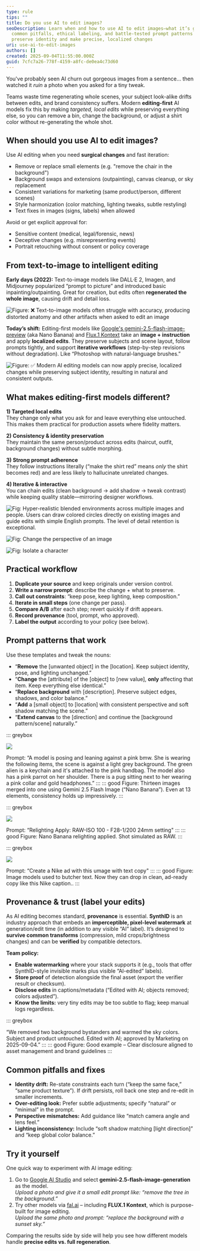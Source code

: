 ```yaml
---
type: rule
tips: ""
title: Do you use AI to edit images?
seoDescription: Learn when and how to use AI to edit images—what it’s good for,
  common pitfalls, ethical labeling, and battle-tested prompt patterns that
  preserve identity and make precise, localized changes
uri: use-ai-to-edit-images
authors: []
created: 2025-09-04T11:55:00.000Z
guid: 7cfc7a26-778f-4159-a8fc-de0ea4c73d60
---
```

You've probably seen AI churn out gorgeous images from a sentence... then watched it *ruin* a photo when you asked for a tiny tweak.

Teams waste time regenerating whole scenes, your subject look-alike drifts between edits, and brand consistency suffers. Modern **editing-first** AI models fix this by making *targeted, local edits* while preserving everything else, so you can remove a bin, change the background, or adjust a shirt color without re-generating the whole shot.

<!--endintro-->

## When should you use AI to edit images?

Use AI editing when you need **surgical changes** and fast iteration:

* Remove or replace small elements (e.g. "remove the chair in the background")
* Background swaps and extensions (outpainting), canvas cleanup, or sky replacement
* Consistent variations for marketing (same product/person, different scenes)
* Style harmonization (color matching, lighting tweaks, subtle restyling)
* Text fixes in images (signs, labels) when allowed

Avoid or get explicit approval for:

* Sensitive content (medical, legal/forensic, news)  
* Deceptive changes (e.g. misrepresenting events)  
* Portrait retouching without consent or policy coverage

## From text-to-image to intelligent editing

**Early days (2022):** Text-to-image models like DALL·E 2, Imagen, and Midjourney popularized “prompt to picture” and introduced basic inpainting/outpainting. Great for creation, but edits often **regenerated the whole image**, causing drift and detail loss.


![Figure: ❌ Text-to-image models often struggle with accuracy, producing distorted anatomy and other artifacts when asked to edit an image](xen-create-image-blog-fail-1.webp)

**Today’s shift:** Editing-first models like [Google's gemini-2.5-flash-image-preview](https://aistudio.google.com/prompts/new_chat?model=gemini-2.5-flash-image-preview) (aka Nano Banana) and [Flux.1 Kontext](https://bfl.ai/models/flux-kontext) take an **image + instruction** and apply **localized edits**. They preserve subjects and scene layout, follow prompts tightly, and support **iterative workflows** (step-by-step revisions without degradation). Like “Photoshop with natural-language brushes.”

![Figure: ✅ Modern AI editing models can now apply precise, localized changes while preserving subject identity, resulting in natural and consistent outputs.](generated-image-september-04-2025-12_19pm.jpeg)

## What makes editing-first models different?

**1) Targeted local edits**\
They change only what you ask for and leave everything else untouched. This makes them practical for production assets where fidelity matters.

**2) Consistency & identity preservation**\
They maintain the same person/product across edits (haircut, outfit, background changes) without subtle morphing.

**3) Strong prompt adherence**\
They follow instructions literally (“make the shirt red” means *only* the shirt becomes red) and are less likely to hallucinate unrelated changes.

**4) Iterative & interactive**\
You can chain edits (clean background → add shadow → tweak contrast) while keeping quality stable—mirroring designer workflows.

![Fig: Hyper-realistic blended environments across multiple images and people. Users can draw colored circles directly on existing images and guide edits with simple English prompts. The level of detail retention is exceptional.](gz4kb-fbaaayj5n.jpg "Targeted local edits")

![Fig: Change the perspective of an image](gzsnzhtwoaapceg.jpg)

![Fig: Isolate a character](gzwtouzbyaamxak.jpg)

## Practical workflow

1. **Duplicate your source** and keep originals under version control.  
2. **Write a narrow prompt**: describe the change + what to preserve.  
3. **Call out constraints**: “keep pose, keep lighting, keep composition.”  
4. **Iterate in small steps** (one change per pass).  
5. **Compare A/B** after each step; revert quickly if drift appears.  
6. **Record provenance** (tool, prompt, who approved).  
7. **Label the output** according to your policy (see below).

## Prompt patterns that work

Use these templates and tweak the nouns:

* “**Remove** the \[unwanted object] in the \[location]. Keep subject identity, pose, and lighting unchanged.”  
* “**Change** the \[attribute] of the \[object] to \[new value], **only** affecting that item. Keep everything else identical.”  
* “**Replace background** with \[description]. Preserve subject edges, shadows, and color balance.”  
* “**Add** a \[small object] to \[location] with consistent perspective and soft shadow matching the scene.”  
* “**Extend canvas** to the \[direction] and continue the \[background pattern/scene] naturally.”

::: greybox

![](gzyyduowiaa8x0l.jpg)

Prompt: “A model is posing and leaning against a pink bmw. She is wearing the following items, the scene is against a light grey background. The green alien is a keychain and it's attached to the pink handbag. The model also has a pink parrot on her shoulder. There is a pug sitting next to her wearing a pink collar and gold headphones.”
:::
::: good
Figure: Thirteen images merged into one using Gemini 2.5 Flash Image (“Nano Banana”). Even at 13 elements, consistency holds up impressively.
:::

::: greybox

![](gz1gbfmaoaavuob.jpg)

Prompt: “Relighting Apply: RAW-ISO 100 - F28-1/200 24mm setting"
:::
::: good
Figure: Nano Banana relighting applied. Shot simulated as RAW.
:::

::: greybox

![](gzsnxlyxcaasy2_.jpg)

Prompt: “Create a Nike ad with this umage with text copy"
:::
::: good
Figure: Image models used to butcher text. Now they can drop in clean, ad-ready copy like this Nike caption..
:::

## Provenance & trust (label your edits)

As AI editing becomes standard, **provenance** is essential. **SynthID** is an industry approach that embeds an **imperceptible, pixel-level watermark** at generation/edit time (in addition to any visible “AI” label). It’s designed to **survive common transforms** (compression, mild crops/brightness changes) and can be **verified** by compatible detectors.

**Team policy:**

* **Enable watermarking** where your stack supports it (e.g., tools that offer SynthID-style invisible marks plus visible “AI-edited” labels).  
* **Store proof** of detection alongside the final asset (export the verifier result or checksum).  
* **Disclose edits** in captions/metadata (“Edited with AI; objects removed; colors adjusted”).  
* **Know the limits:** very tiny edits may be too subtle to flag; keep manual logs regardless.

::: greybox

“We removed two background bystanders and warmed the sky colors. Subject and product untouched. Edited with AI; approved by Marketing on 2025-09-04.”
:::
::: good
Figure: Good example – Clear disclosure aligned to asset management and brand guidelines
:::

## Common pitfalls and fixes

* **Identity drift:** Re-state constraints each turn (“keep the same face,” “same product texture”). If drift persists, roll back one step and re-edit in smaller increments.  
* **Over-editing look:** Prefer subtle adjustments; specify “natural” or “minimal” in the prompt.  
* **Perspective mismatches:** Add guidance like “match camera angle and lens feel.”  
* **Lighting inconsistency:** Include “soft shadow matching \[light direction]” and “keep global color balance.”

## Try it yourself

One quick way to experiment with AI image editing:

1. Go to [Google AI Studio](https://aistudio.google.com/prompts/new_chat) and select **gemini-2.5-flash-image-generation** as the model.\
   *Upload a photo and give it a small edit prompt like: “remove the tree in the background.”*  
2. Try other models via [fal.ai](https://fal.ai) – including **FLUX.1 Kontext**, which is purpose-built for image editing.\
   *Upload the same photo and prompt: “replace the background with a sunset sky.”*  

Comparing the results side by side will help you see how different models handle **precise edits vs. full regeneration**.
